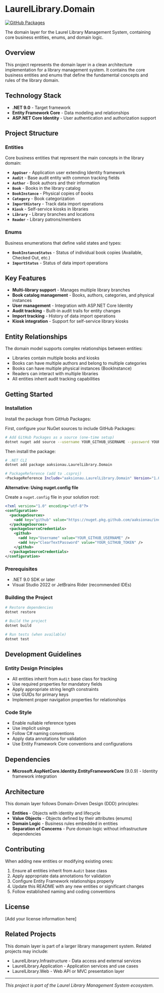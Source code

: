 # LaurelLibrary.Domain

[![GitHub Packages](https://img.shields.io/badge/GitHub%20Packages-aaksionau.LaurelLibrary.Domain-blue)](https://github.com/aaksionau/LaurelLibrary.Domain/packages)

The domain layer for the Laurel Library Management System, containing core business entities, enums, and domain logic.

## Overview

This project represents the domain layer in a clean architecture implementation for a library management system. It contains the core business entities and enums that define the fundamental concepts and rules of the library domain.

## Technology Stack

- **.NET 9.0** - Target framework
- **Entity Framework Core** - Data modeling and relationships
- **ASP.NET Core Identity** - User authentication and authorization support

## Project Structure

### Entities

Core business entities that represent the main concepts in the library domain:

- **`AppUser`** - Application user extending Identity framework
- **`Audit`** - Base audit entity with common tracking fields
- **`Author`** - Book authors and their information
- **`Book`** - Books in the library catalog
- **`BookInstance`** - Physical copies of books
- **`Category`** - Book categorization
- **`ImportHistory`** - Track data import operations
- **`Kiosk`** - Self-service kiosks in libraries
- **`Library`** - Library branches and locations
- **`Reader`** - Library patrons/members

### Enums

Business enumerations that define valid states and types:

- **`BookInstanceStatus`** - Status of individual book copies (Available, Checked Out, etc.)
- **`ImportStatus`** - Status of data import operations

## Key Features

- **Multi-library support** - Manages multiple library branches
- **Book catalog management** - Books, authors, categories, and physical instances
- **User management** - Integration with ASP.NET Core Identity
- **Audit tracking** - Built-in audit trails for entity changes
- **Import tracking** - History of data import operations
- **Kiosk integration** - Support for self-service library kiosks

## Entity Relationships

The domain model supports complex relationships between entities:

- Libraries contain multiple books and kiosks
- Books can have multiple authors and belong to multiple categories
- Books can have multiple physical instances (BookInstance)
- Readers can interact with multiple libraries
- All entities inherit audit tracking capabilities

## Getting Started

### Installation

Install the package from GitHub Packages:

First, configure your NuGet sources to include GitHub Packages:

```bash
# Add GitHub Packages as a source (one-time setup)
dotnet nuget add source --username YOUR_GITHUB_USERNAME --password YOUR_GITHUB_TOKEN --store-password-in-clear-text --name github "https://nuget.pkg.github.com/aaksionau/index.json"
```

Then install the package:

```bash
# .NET CLI
dotnet add package aaksionau.LaurelLibrary.Domain

# PackageReference (add to .csproj)
<PackageReference Include="aaksionau.LaurelLibrary.Domain" Version="1.0.0" />
```

**Alternative: Using nuget.config file**

Create a `nuget.config` file in your solution root:

```xml
<?xml version="1.0" encoding="utf-8"?>
<configuration>
  <packageSources>
    <add key="github" value="https://nuget.pkg.github.com/aaksionau/index.json" />
  </packageSources>
  <packageSourceCredentials>
    <github>
      <add key="Username" value="YOUR_GITHUB_USERNAME" />
      <add key="ClearTextPassword" value="YOUR_GITHUB_TOKEN" />
    </github>
  </packageSourceCredentials>
</configuration>
```

### Prerequisites

- .NET 9.0 SDK or later
- Visual Studio 2022 or JetBrains Rider (recommended IDEs)

### Building the Project

```bash
# Restore dependencies
dotnet restore

# Build the project
dotnet build

# Run tests (when available)
dotnet test
```

## Development Guidelines

### Entity Design Principles

- All entities inherit from `Audit` base class for tracking
- Use required properties for mandatory fields
- Apply appropriate string length constraints
- Use GUIDs for primary keys
- Implement proper navigation properties for relationships

### Code Style

- Enable nullable reference types
- Use implicit usings
- Follow C# naming conventions
- Apply data annotations for validation
- Use Entity Framework Core conventions and configurations

## Dependencies

- **Microsoft.AspNetCore.Identity.EntityFrameworkCore** (9.0.9) - Identity framework integration

## Architecture

This domain layer follows Domain-Driven Design (DDD) principles:

- **Entities** - Objects with identity and lifecycle
- **Value Objects** - Objects defined by their attributes (enums)
- **Domain Logic** - Business rules embedded in entities
- **Separation of Concerns** - Pure domain logic without infrastructure dependencies

## Contributing

When adding new entities or modifying existing ones:

1. Ensure all entities inherit from `Audit` base class
2. Apply appropriate data annotations for validation
3. Configure Entity Framework relationships properly
4. Update this README with any new entities or significant changes
5. Follow established naming and coding conventions

## License

[Add your license information here]

## Related Projects

This domain layer is part of a larger library management system. Related projects may include:

- LaurelLibrary.Infrastructure - Data access and external services
- LaurelLibrary.Application - Application services and use cases
- LaurelLibrary.Web - Web API or MVC presentation layer

---

*This project is part of the Laurel Library Management System ecosystem.*
